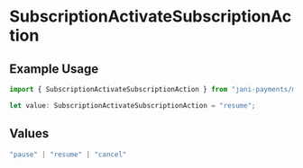 # SubscriptionActivateSubscriptionAction

## Example Usage

```typescript
import { SubscriptionActivateSubscriptionAction } from "jani-payments/models/operations";

let value: SubscriptionActivateSubscriptionAction = "resume";
```

## Values

```typescript
"pause" | "resume" | "cancel"
```